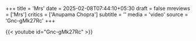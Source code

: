 +++
title = 'Mrs'
date = 2025-02-08T07:44:10+05:30
draft = false
mreviews = ['Mrs']
critics = ['Anupama Chopra']
subtitle = ''
media = 'video'
source = 'Gnc-gMk27Rc'
+++

{{< youtube id="Gnc-gMk27Rc" >}}
